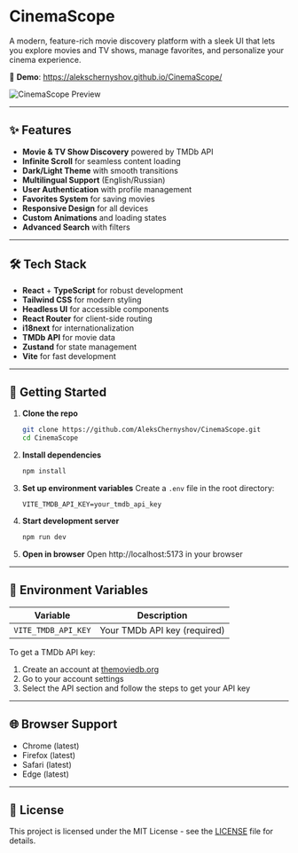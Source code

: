 # CinemaScope

A modern, feature-rich movie discovery platform with a sleek UI that lets you explore movies and TV shows, manage favorites, and personalize your cinema experience.

🔗 **Demo**: https://alekschernyshov.github.io/CinemaScope/

![CinemaScope Preview](public/assets/preview.png)

---

## ✨ Features

- **Movie & TV Show Discovery** powered by TMDb API
- **Infinite Scroll** for seamless content loading
- **Dark/Light Theme** with smooth transitions
- **Multilingual Support** (English/Russian)
- **User Authentication** with profile management
- **Favorites System** for saving movies
- **Responsive Design** for all devices
- **Custom Animations** and loading states
- **Advanced Search** with filters

---

## 🛠 Tech Stack

- **React** + **TypeScript** for robust development
- **Tailwind CSS** for modern styling
- **Headless UI** for accessible components
- **React Router** for client-side routing
- **i18next** for internationalization
- **TMDb API** for movie data
- **Zustand** for state management
- **Vite** for fast development

---

## 🚀 Getting Started

1. **Clone the repo**
   ```bash
   git clone https://github.com/AleksChernyshov/CinemaScope.git
   cd CinemaScope
   ```

2. **Install dependencies**
   ```bash
   npm install
   ```

3. **Set up environment variables**
   Create a `.env` file in the root directory:
   ```env
   VITE_TMDB_API_KEY=your_tmdb_api_key
   ```

4. **Start development server**
   ```bash
   npm run dev
   ```

5. **Open in browser**
   Open http://localhost:5173 in your browser

---

## 📝 Environment Variables

| Variable | Description |
|----------|-------------|
| `VITE_TMDB_API_KEY` | Your TMDb API key (required) |

To get a TMDb API key:
1. Create an account at [themoviedb.org](https://www.themoviedb.org/)
2. Go to your account settings
3. Select the API section and follow the steps to get your API key

---

## 🌐 Browser Support

- Chrome (latest)
- Firefox (latest)
- Safari (latest)
- Edge (latest)

---

## 📄 License

This project is licensed under the MIT License - see the [LICENSE](LICENSE) file for details.
